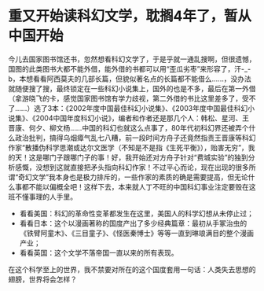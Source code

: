 # 重又开始读科幻文学，耽搁4年了，暂从中国开始

今儿去国家图书馆还书，忽然想看科幻文学了，于是乎就一通乱搜啊，但很遗憾，国图的此类图书大都不能外借，能外借的书都可以用“歪瓜劣枣”来形容了，汗-_-b，本想看看阿西莫夫的几部长篇，但貌似著名点的长篇都不能借么……，没办法就随便搜了搜，最终锁定在一些科幻小说集上，国外的也是不多，最后在第一外借（拿游晓飞的卡，感觉国家图书馆有学力歧视，第二外借的书比这里差多了，受不了……）选了3本：《2002年度中国最佳科幻小说集》、《2003年度中国最佳科幻小说集》、《2004中国年度科幻小说》，编者和作者还是那几个人：韩松、星河、王晋康、何夕、柳文杨……中国的科幻也就这么点事了，80年代初科幻界还被弄个什么政治批判，搞得乌烟瘴气乱七八糟，前一段时间方舟子还竟然指责王晋康等科幻作家“散播伪科学思潮或达尔文医学（不知是不是指《生死平衡》），贻害无穷”，我的天！这是哪门子跟哪门子的事！好，我开始还对方舟子针对“费城实验”的独到分析感慨，没想到这就直接把矛头指向科幻作家！不过平心而论，现在出现的很多所谓“奇幻文学”我本身也是极力排斥的，一些作家的素质的确是需要提高，但无论什么事都不能以偏概全吧！这样下去，本来就人丁不旺的中国科幻事业注定要毁在这班不懂事理的人手里。

* 看看美国：科幻的革命性变革都发生在这里，美国人的科学幻想从未停止过；
* 看看日本：这个以漫画著称的国度产出了多少经典篇章：最初从手冢治虫的《铁臂阿童木》、《三目童子》、《怪医秦博士》等等一直到琳琅满目的整个漫画产业；
* 看看英国：这个文学不落帝国一直以来的所有表现。

在这个科学至上的世界，我不禁要对所在的这个国度套用一句话：人类失去思想的翅膀，世界将会怎样？
